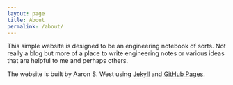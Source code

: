 ```yaml
---
layout: page
title: About
permalink: /about/
---
```


This simple website is designed to be an engineering notebook of sorts. Not really a blog but more of a place to write engineering notes or various ideas that are helpful to me and perhaps others.

The website is built by Aaron S. West using [Jekyll](http://jekyllrb.com/) and [GitHub Pages](https://pages.github.com).